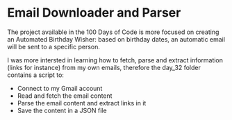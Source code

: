 # Email Downloader and Parser

The project available in the 100 Days of Code is more focused on creating an Automated Birthday Wisher: based on birthday dates, an automatic email will be sent to a specific person.

I was more intersted in learning how to fetch, parse and extract information (links for instance) from my own emails, therefore the day_32 folder contains a script to:

- Connect to my Gmail account
- Read and fetch the email content
- Parse the email content and extract links in it
- Save the content in a JSON file
